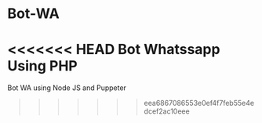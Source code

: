 # Bot-WA
<<<<<<< HEAD
Bot Whatssapp Using PHP
=======
Bot WA using Node JS and Puppeter
>>>>>>> eea6867086553e0ef4f7feb55e4edcef2ac10eee
